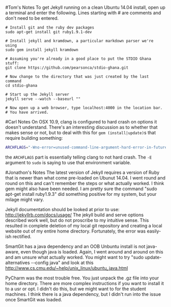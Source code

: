 #Tom's Notes
To get Jekyll running on a clean Ubuntu 14.04 install, open up a terminal and enter the following.  Lines starting with # are comments and don't need to be entered.
~~~
# Install git and the ruby dev packages
sudo apt-get install git ruby1.9.1-dev  

# Install jekyll and kramdown, a particular markdown parser we're using
sudo gem install jekyll kramdown  

# Assuming you're already in a good place to put the STDIO Ghana stuff:
git clone https://github.com/pearsonca/stdio-ghana.git  

# Now change to the directory that was just created by the last command
cd stdio-ghana  

# Start up the Jekyll server
jekyll serve --watch --baseurl ""  

# Now open up a web browser, type localhost:4000 in the location bar.
# You have arrived.
~~~

#Carl Notes
On OSX 10.9, clang is configured to hard crash on options it doesn't understand.
There's an interesting discussion as to whether that makes sense or not, but to
deal with this for `gem (install|update)`s that require building something:
~~~ bash
ARCHFLAGS="-Wno-error=unused-command-line-argument-hard-error-in-future" sudo -E gem update jekyll
~~~

the `ARCHFLAGS` part is essentially telling clang to not hard crash.  The `-E`
argument to `sudo` is saying to use that environment variable.


#Jonathon's Notes
The latest version of Jekyll requires a version of Ruby that is newer than what come pre-loaded on Ubunut 14.04.  I went round and round on this and can't remember the steps or what actually worked.  I think gem might also have been needed.  I am pretty sure the command "sudo apt-get install ruby1.9.3" did something positive for my system, but your milage might vary.

Jekyll documentation should be looked at prior to use: http://jekyllrb.com/docs/usage/ The jekyll build and serve options described work well, but do not proscribe to my intuitive sense.  This resulted in complete deletion of my local git repository and creating a local website out of my entire home directory.  Fortunately, the error was easily-ish rectified.

SmartGit has a java dependency and an OOB Unbuntu install is not java-aware, even though java is loaded.  Again, I went around and around on this and am unsure what actually worked.  You might want to try "sudo update-alternatives --config java"  and look at this http://www.cs.cmu.edu/~help/unix_linux/ubuntu_java.html

PyCharm was the most trouble free.  You just unpack the .gz file into your home directory.  There are more complex instructions if you want to install it to a usr or opt. I didn't do this, but we might want to for the student machines.  I think there is a java dependency, but I didn't run into the issue once SmartGit was loaded.
